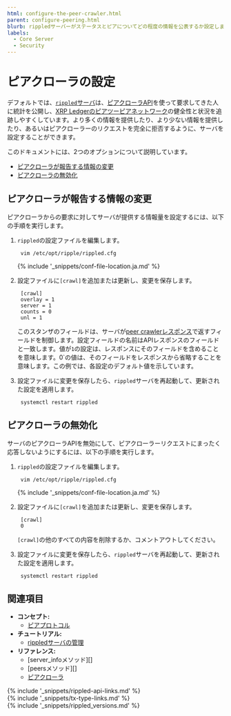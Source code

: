 ```yaml
---
html: configure-the-peer-crawler.html
parent: configure-peering.html
blurb: rippledサーバーがステータスとピアについてどの程度の情報を公表するか設定します。
labels:
  - Core Server
  - Security
---
```

# ピアクローラの設定

デフォルトでは、[`rippled`サーバ](xrpl-servers.html)は、[ピアクローラAPI](peer-crawler.html)を使って要求してきた人に統計を公開し、[XRP Ledgerのピアツーピアネットワーク](peer-protocol.html)の健全性と状況を追跡しやすくしています。より多くの情報を提供したり、より少ない情報を提供したり、あるいはピアクローラーのリクエストを完全に拒否するように、サーバを設定することができます。

このドキュメントには、2つのオプションについて説明しています。

- [ピアクローラが報告する情報の変更](#ピアクローラが報告する情報の変更)
- [ピアクローラの無効化](#ピアクローラの無効化)

## ピアクローラが報告する情報の変更

ピアクローラからの要求に対してサーバが提供する情報量を設定するには、以下の手順を実行します。

1. `rippled`の設定ファイルを編集します。

        vim /etc/opt/ripple/rippled.cfg

    {% include '_snippets/conf-file-location.ja.md' %}<!--_ -->

2. 設定ファイルに`[crawl]`を追加または更新し、変更を保存します。

        [crawl]
        overlay = 1
        server = 1
        counts = 0
        unl = 1

    このスタンザのフィールドは、サーバが[peer crawlerレスポンス](peer-crawler.html#レスポンスのフォーマット)で返すフィールドを制御します。設定フィールドの名前はAPIレスポンスのフィールドと一致します。値が`1`の設定は、レスポンスにそのフィールドを含めることを意味します。0`の値は、そのフィールドをレスポンスから省略することを意味します。この例では、各設定のデフォルト値を示しています。

3. 設定ファイルに変更を保存したら、`rippled`サーバを再起動して、更新された設定を適用します。

        systemctl restart rippled


## ピアクローラの無効化

サーバのピアクローラAPIを無効にして、ピアクローラーリクエストにまったく応答しないようにするには、以下の手順を実行します。

1. `rippled`の設定ファイルを編集します。

        vim /etc/opt/ripple/rippled.cfg

    {% include '_snippets/conf-file-location.ja.md' %}<!--_ -->

2. 設定ファイルに`[crawl]`を追加または更新し、変更を保存します。

        [crawl]
        0

    `[crawl]`の他のすべての内容を削除するか、コメントアウトしてください。

3. 設定ファイルに変更を保存したら、`rippled`サーバを再起動して、更新された設定を適用します。

        systemctl restart rippled


## 関連項目

- **コンセプト:**
    - [ピアプロトコル](peer-protocol.html)
- **チュートリアル:**
    - [rippledサーバの管理](manage-the-rippled-server.html)
- **リファレンス:**
    - [server_infoメソッド][]
    - [peersメソッド][]
    - [ピアクローラ](peer-crawler.html)

<!--{# common link defs #}-->
{% include '_snippets/rippled-api-links.md' %}			
{% include '_snippets/tx-type-links.md' %}			
{% include '_snippets/rippled_versions.md' %}
